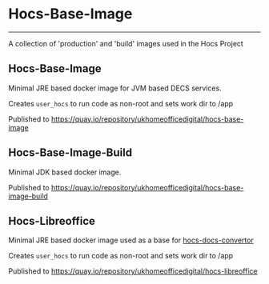 # Hocs-Base-Image

---

A collection of 'production' and 'build' images used in the Hocs Project


## Hocs-Base-Image

Minimal JRE based docker image for JVM based DECS services.

Creates `user_hocs` to run code as non-root and sets work dir to /app

Published to https://quay.io/repository/ukhomeofficedigital/hocs-base-image

## Hocs-Base-Image-Build

Minimal JDK based docker image.

Published to https://quay.io/repository/ukhomeofficedigital/hocs-base-image-build

## Hocs-Libreoffice

Minimal JRE based docker image used as a base for [hocs-docs-convertor](https://github.com/UKHomeOffice/hocs-docs-converter)

Creates `user_hocs` to run code as non-root and sets work dir to /app

Published to https://quay.io/repository/ukhomeofficedigital/hocs-libreoffice
